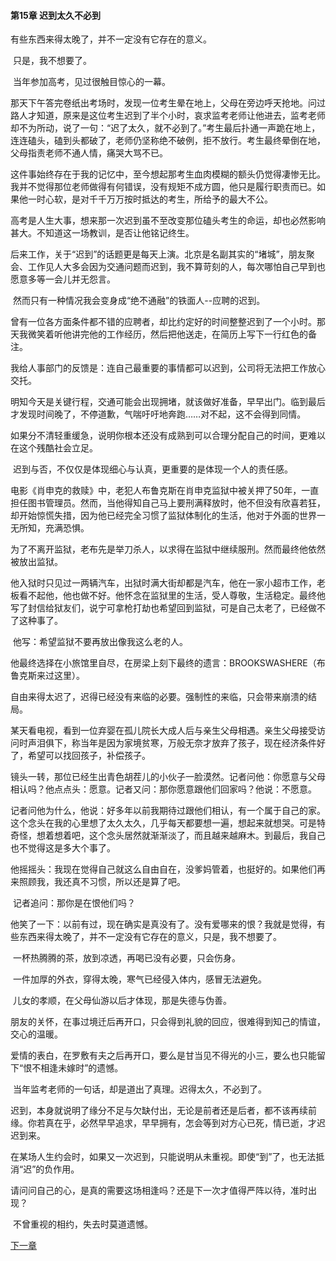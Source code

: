 #### **第15章 迟到太久不必到**

   有些东西来得太晚了，并不一定没有它存在的意义。 

​    只是，我不想要了。 

​    当年参加高考，见过很触目惊心的一幕。 

​    那天下午答完卷纸出考场时，发现一位考生晕在地上，父母在旁边呼天抢地。问过路人才知道，原来是这位考生迟到了半个小时，哀求监考老师让他进去，监考老师却不为所动，说了一句：“迟了太久，就不必到了。”考生最后扑通一声跪在地上，连连磕头，磕到头都破了，老师仍坚称绝不破例，拒不放行。考生最终晕倒在地，父母指责老师不通人情，痛哭大骂不已。 

​    这件事始终存在于我的记忆中，至今想起那考生血肉模糊的额头仍觉得凄惨无比。我并不觉得那位老师做得有何错误，没有规矩不成方圆，他只是履行职责而已。如果他一时心软，是对千千万万按时抵达的考生，所给予的最大不公。 

​    高考是人生大事，想来那一次迟到虽不至改变那位磕头考生的命运，却也必然影响甚大。不知道这一场教训，是否让他铭记终生。 

​    后来工作，关于“迟到”的话题更是每天上演。北京是名副其实的“堵城”，朋友聚会、工作见人大多会因为交通问题而迟到，我不算苛刻的人，每次哪怕自己早到也愿意多等一会儿并无怨言。 

​    然而只有一种情况我会变身成“绝不通融”的铁面人--应聘的迟到。 

​    曾有一位各方面条件都不错的应聘者，却比约定好的时间整整迟到了一个小时。那天我微笑着听他讲完他的工作经历，然后把他送走，在简历上写下一行红色的备注。 

​    我给人事部门的反馈是：连自己最重要的事情都可以迟到，公司将无法把工作放心交托。 

​    明知今天是关键行程，交通可能会出现拥堵，就该做好准备，早早出门。临到最后才发现时间晚了，不停道歉，气喘吁吁地奔跑……对不起，这不会得到同情。 

​    如果分不清轻重缓急，说明你根本还没有成熟到可以合理分配自己的时间，更难以在这个残酷社会立足。 

​    迟到与否，不仅仅是体现细心与认真，更重要的是体现一个人的责任感。 

​    电影《肖申克的救赎》中，老犯人布鲁克斯在肖申克监狱中被关押了50年，一直担任图书管理员。然而，当他得知自己马上要刑满释放时，他不但没有欣喜若狂，却开始惊慌失措，因为他已经完全习惯了监狱体制化的生活，他对于外面的世界一无所知，充满恐惧。 

​    为了不离开监狱，老布先是举刀杀人，以求得在监狱中继续服刑。然而最终他依然被放出监狱。 

​    他入狱时只见过一两辆汽车，出狱时满大街却都是汽车，他在一家小超市工作，老板看不起他，他也做不好。他怀念在监狱里的生活，受人尊敬，生活稳定。最终他写了封信给狱友们，说宁可拿枪打劫也希望回到监狱，可是自己太老了，已经做不了这种事了。 

​    他写：希望监狱不要再放出像我这么老的人。 

​    他最终选择在小旅馆里自尽，在房梁上刻下最终的遗言：BROOKSWASHERE（布鲁克斯来过这里）。 

​    自由来得太迟了，迟得已经没有来临的必要。强制性的来临，只会带来崩溃的结局。 

​    某天看电视，看到一位弃婴在孤儿院长大成人后与亲生父母相遇。亲生父母接受访问时声泪俱下，称当年是因为家境贫寒，万般无奈才放弃了孩子，现在经济条件好了，希望可以找回孩子，补偿孩子。 

​    镜头一转，那位已经生出青色胡茬儿的小伙子一脸漠然。记者问他：你愿意与父母相认吗？他点点头：愿意。记者又问：那你愿意跟他们回家吗？他说：不愿意。 

​    记者问他为什么，他说：好多年以前我期待过跟他们相认，有一个属于自己的家。这个念头在我的心里想了太久太久，几乎每天都要想一遍，想起来就想哭。可是特奇怪，想着想着吧，这个念头居然就渐渐淡了，而且越来越麻木。到最后，我自己也不觉得这是多大个事了。 

​    他摇摇头：我现在觉得自己就这么自由自在，没爹妈管着，也挺好的。如果他们再来照顾我，我还真不习惯，所以还是算了吧。 

​    记者追问：那你是在恨他们吗？ 

​    他笑了一下：以前有过，现在确实是真没有了。没有爱哪来的恨？我就是觉得，有些东西来得太晚了，并不一定没有它存在的意义，只是，我不想要了。 

​    一杯热腾腾的茶，放到凉透，再喝已没有必要，只会伤身。 

​    一件加厚的外衣，穿得太晚，寒气已经侵入体内，感冒无法避免。 

​    儿女的孝顺，在父母仙游以后才体现，那是失德与伪善。 

​    朋友的关怀，在事过境迁后再开口，只会得到礼貌的回应，很难得到知己的情谊，交心的温暖。 

​    爱情的表白，在罗敷有夫之后再开口，要么是甘当见不得光的小三，要么也只能留下“恨不相逢未嫁时”的遗憾。 

​    当年监考老师的一句话，却是道出了真理。迟得太久，不必到了。 

​    迟到，本身就说明了缘分不足与欠缺付出，无论是前者还是后者，都不该再续前缘。你若真在乎，必然早早追求，早早拥有，怎会等到对方心已死，情已逝，才迟迟到来。 

​    在某场人生约会时，如果又一次迟到，只能说明从未重视。即使“到”了，也无法抵消“迟”的负作用。 

​    请问问自己的心，是真的需要这场相逢吗？还是下一次才值得严阵以待，准时出现？ 

​    不曾重视的相约，失去时莫道遗憾。  

[下一章](https://github.com/LiQinglin007/liqinglin/blob/master/%E4%B8%80%E5%88%87%E9%83%BD%E6%98%AF%E6%9C%80%E5%A5%BD%E7%9A%84%E5%AE%89%E6%8E%92/%E7%AC%AC16%E7%AB%A0%20%E4%B8%80%E5%8F%AA%E5%8F%AB%E2%80%9C%E6%97%B6%E9%97%B4%E2%80%9D%E7%9A%84%E6%9B%BF%E7%BD%AA%E7%BE%8A.md)